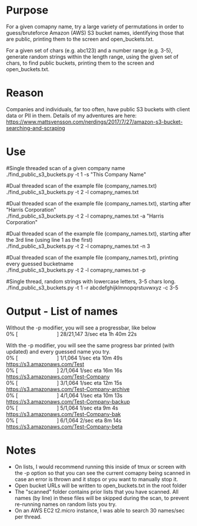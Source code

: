 # Purpose
For a given comapny name, try a large variety of permutations in order to guess/bruteforce Amazon (AWS) S3 bucket names, identifying those that are public, printing them to the screen and open_buckets.txt.

For a given set of chars (e.g. abc123) and a number range (e.g. 3-5), generate random strings within the length range, using the given set of chars, to find public buckets, printing them to the screen and open_buckets.txt.

# Reason
Companies and individuals, far too often, have public S3 buckets with client data or PII in them.  Details of my adventures are here: https://www.mattsvensson.com/nerdings/2017/7/27/amazon-s3-bucket-searching-and-scraping

# Use
#Single threaded scan of a given company name<br>
./find_public_s3_buckets.py -t 1 -s "This Company Name"

#Dual threaded scan of the example file (company_names.txt)<br>
./find_public_s3_buckets.py -t 2 -l comapny_names.txt

#Dual threaded scan of the example file (company_names.txt), starting after "Harris Corporation"<br>
./find_public_s3_buckets.py -t 2 -l comapny_names.txt -a "Harris Corporation"

#Dual threaded scan of the example file (company_names.txt), starting after the 3rd line (using line 1 as the first)<br>
./find_public_s3_buckets.py -t 2 -l comapny_names.txt -n 3

#Dual threaded scan of the example file (company_names.txt), printing every guessed bucketname <br>
./find_public_s3_buckets.py -t 2 -l comapny_names.txt -p

#Single thread, random strings with lowercase letters, 3-5 chars long. <br>
./find_public_s3_buckets.py -t 1 -r abcdefghijklmnopqrstuvwxyz -c 3-5

# Output - List of names
Without the -p modifier, you will see a progressbar, like below<br>
  0% [&nbsp;&nbsp;&nbsp;&nbsp;&nbsp;&nbsp;&nbsp;&nbsp;&nbsp;&nbsp;&nbsp;&nbsp;&nbsp;&nbsp;&nbsp;&nbsp;&nbsp;&nbsp;&nbsp;&nbsp;&nbsp;&nbsp;&nbsp;&nbsp;&nbsp;&nbsp;&nbsp;] 28/21,147   3/sec   eta 1h 40m 22s

With the -p modifier, you will see the same progress bar printed (with updated) and every guessed name you try.<br>
  0% [&nbsp;&nbsp;&nbsp;&nbsp;&nbsp;&nbsp;&nbsp;&nbsp;&nbsp;&nbsp;&nbsp;&nbsp;&nbsp;&nbsp;&nbsp;&nbsp;&nbsp;&nbsp;&nbsp;&nbsp;&nbsp;&nbsp;&nbsp;&nbsp;&nbsp;&nbsp;&nbsp;] 1/1,064   1/sec   eta 10m 49s     https://s3.amazonaws.com/Test<br>
  0% [&nbsp;&nbsp;&nbsp;&nbsp;&nbsp;&nbsp;&nbsp;&nbsp;&nbsp;&nbsp;&nbsp;&nbsp;&nbsp;&nbsp;&nbsp;&nbsp;&nbsp;&nbsp;&nbsp;&nbsp;&nbsp;&nbsp;&nbsp;&nbsp;&nbsp;&nbsp;&nbsp;] 2/1,064   1/sec   eta 16m 16s     https://s3.amazonaws.com/Test-Company<br>
  0% [&nbsp;&nbsp;&nbsp;&nbsp;&nbsp;&nbsp;&nbsp;&nbsp;&nbsp;&nbsp;&nbsp;&nbsp;&nbsp;&nbsp;&nbsp;&nbsp;&nbsp;&nbsp;&nbsp;&nbsp;&nbsp;&nbsp;&nbsp;&nbsp;&nbsp;&nbsp;&nbsp;] 3/1,064   1/sec   eta 12m 15s     https://s3.amazonaws.com/Test-Company-archive<br>
  0% [&nbsp;&nbsp;&nbsp;&nbsp;&nbsp;&nbsp;&nbsp;&nbsp;&nbsp;&nbsp;&nbsp;&nbsp;&nbsp;&nbsp;&nbsp;&nbsp;&nbsp;&nbsp;&nbsp;&nbsp;&nbsp;&nbsp;&nbsp;&nbsp;&nbsp;&nbsp;&nbsp;] 4/1,064   1/sec   eta 10m 13s     https://s3.amazonaws.com/Test-Company-backup<br>
  0% [&nbsp;&nbsp;&nbsp;&nbsp;&nbsp;&nbsp;&nbsp;&nbsp;&nbsp;&nbsp;&nbsp;&nbsp;&nbsp;&nbsp;&nbsp;&nbsp;&nbsp;&nbsp;&nbsp;&nbsp;&nbsp;&nbsp;&nbsp;&nbsp;&nbsp;&nbsp;&nbsp;] 5/1,064   1/sec   eta 9m 4s     https://s3.amazonaws.com/Test-Company-bak<br>
  0% [&nbsp;&nbsp;&nbsp;&nbsp;&nbsp;&nbsp;&nbsp;&nbsp;&nbsp;&nbsp;&nbsp;&nbsp;&nbsp;&nbsp;&nbsp;&nbsp;&nbsp;&nbsp;&nbsp;&nbsp;&nbsp;&nbsp;&nbsp;&nbsp;&nbsp;&nbsp;&nbsp;] 6/1,064   2/sec   eta 8m 14s     https://s3.amazonaws.com/Test-Company-beta<br>

# Notes
- On lists, I would recommend running this inside of tmux or screen with the -p option so that you can see the current comapny being scanned in case an error is thrown and it stops or you want to manually stop it.
- Open bucket URLs will be written to open_buckets.txt in the root folder
- The "scanned" folder contains prior lists that you have scanned.  All names (by line) in these files will be skipped during the scan, to prevent re-running names on random lists you try.
- On an AWS EC2 t2.micro instance, I was able to search 30 names/sec per thread.

